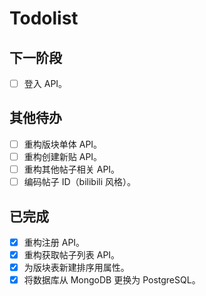 # Todolist

## 下一阶段

- [ ] 登入 API。

## 其他待办

- [ ] 重构版块单体 API。
- [ ] 重构创建新贴 API。
- [ ] 重构其他帖子相关 API。
- [ ] 编码帖子 ID（bilibili 风格）。

## 已完成

- [x] 重构注册 API。
- [x] 重构获取帖子列表 API。
- [x] 为版块表新建排序用属性。
- [x] 将数据库从 MongoDB 更换为 PostgreSQL。
